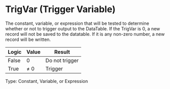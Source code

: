 # TrigVar (Trigger Variable)

The constant, variable, or expression that will be tested to determine whether or not to trigger output to the DataTable. If the TrigVar is 0, a new record will not be saved to the datatable. If it is any non-zero number, a new record will be written.

| Logic | Value | Result         |
| ----- | ----- | -------------- |
| False | 0     | Do not trigger |
| True  | ≠ 0   | Trigger        |

Type: Constant, Variable, or Expression
